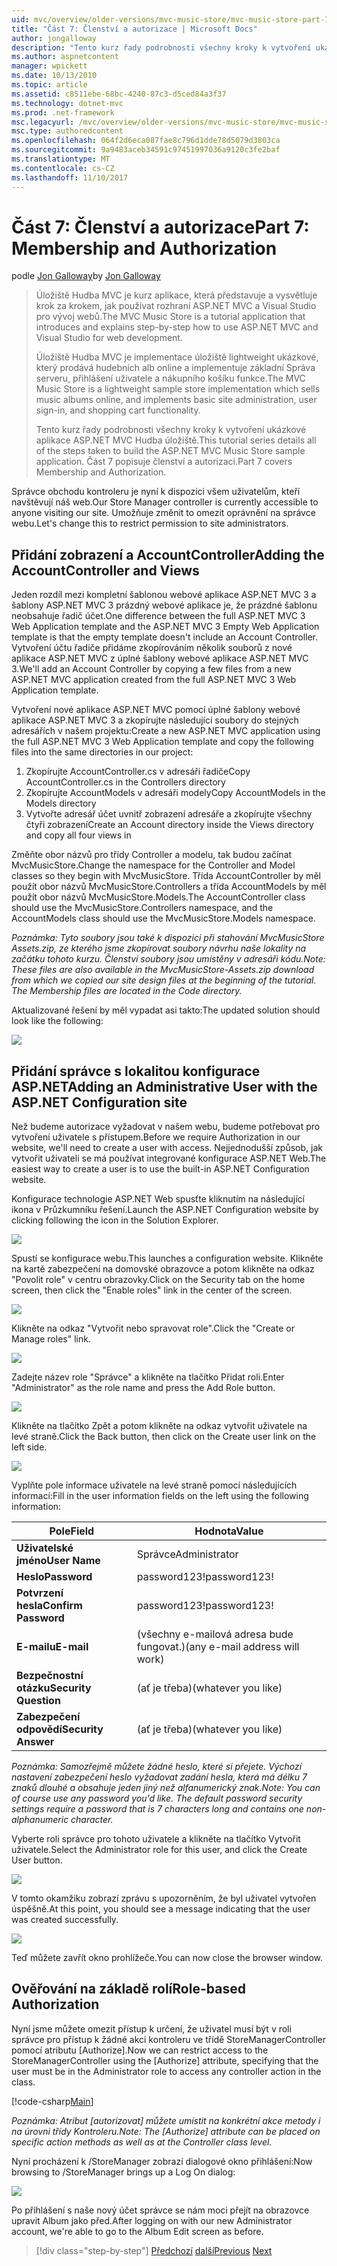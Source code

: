 ```yaml
---
uid: mvc/overview/older-versions/mvc-music-store/mvc-music-store-part-7
title: "Část 7: Členství a autorizace | Microsoft Docs"
author: jongalloway
description: "Tento kurz řady podrobnosti všechny kroky k vytvoření ukázkové aplikace ASP.NET MVC Hudba úložiště. Část 7 popisuje členství a autorizaci."
ms.author: aspnetcontent
manager: wpickett
ms.date: 10/13/2010
ms.topic: article
ms.assetid: c8511ebe-68bc-4240-87c3-d5ced84a3f37
ms.technology: dotnet-mvc
ms.prod: .net-framework
msc.legacyurl: /mvc/overview/older-versions/mvc-music-store/mvc-music-store-part-7
msc.type: authoredcontent
ms.openlocfilehash: 064f2d6eca087fae8c796d1dde78d5079d3803ca
ms.sourcegitcommit: 9a9483aceb34591c97451997036a9120c3fe2baf
ms.translationtype: MT
ms.contentlocale: cs-CZ
ms.lasthandoff: 11/10/2017
---
```

<a name="part-7-membership-and-authorization"></a><span data-ttu-id="5ea5c-104">Část 7: Členství a autorizace</span><span class="sxs-lookup"><span data-stu-id="5ea5c-104">Part 7: Membership and Authorization</span></span>
====================
<span data-ttu-id="5ea5c-105">podle [Jon Galloway](https://github.com/jongalloway)</span><span class="sxs-lookup"><span data-stu-id="5ea5c-105">by [Jon Galloway](https://github.com/jongalloway)</span></span>

> <span data-ttu-id="5ea5c-106">Úložiště Hudba MVC je kurz aplikace, která představuje a vysvětluje krok za krokem, jak používat rozhraní ASP.NET MVC a Visual Studio pro vývoj webů.</span><span class="sxs-lookup"><span data-stu-id="5ea5c-106">The MVC Music Store is a tutorial application that introduces and explains step-by-step how to use ASP.NET MVC and Visual Studio for web development.</span></span>  
>   
> <span data-ttu-id="5ea5c-107">Úložiště Hudba MVC je implementace úložiště lightweight ukázkové, který prodává hudebních alb online a implementuje základní Správa serveru, přihlášení uživatele a nákupního košíku funkce.</span><span class="sxs-lookup"><span data-stu-id="5ea5c-107">The MVC Music Store is a lightweight sample store implementation which sells music albums online, and implements basic site administration, user sign-in, and shopping cart functionality.</span></span>  
>   
> <span data-ttu-id="5ea5c-108">Tento kurz řady podrobnosti všechny kroky k vytvoření ukázkové aplikace ASP.NET MVC Hudba úložiště.</span><span class="sxs-lookup"><span data-stu-id="5ea5c-108">This tutorial series details all of the steps taken to build the ASP.NET MVC Music Store sample application.</span></span> <span data-ttu-id="5ea5c-109">Část 7 popisuje členství a autorizaci.</span><span class="sxs-lookup"><span data-stu-id="5ea5c-109">Part 7 covers Membership and Authorization.</span></span>


<span data-ttu-id="5ea5c-110">Správce obchodu kontroleru je nyní k dispozici všem uživatelům, kteří navštěvují náš web.</span><span class="sxs-lookup"><span data-stu-id="5ea5c-110">Our Store Manager controller is currently accessible to anyone visiting our site.</span></span> <span data-ttu-id="5ea5c-111">Umožňuje změnit to omezit oprávnění na správce webu.</span><span class="sxs-lookup"><span data-stu-id="5ea5c-111">Let's change this to restrict permission to site administrators.</span></span>

## <a name="adding-the-accountcontroller-and-views"></a><span data-ttu-id="5ea5c-112">Přidání zobrazení a AccountController</span><span class="sxs-lookup"><span data-stu-id="5ea5c-112">Adding the AccountController and Views</span></span>

<span data-ttu-id="5ea5c-113">Jeden rozdíl mezi kompletní šablonou webové aplikace ASP.NET MVC 3 a šablony ASP.NET MVC 3 prázdný webové aplikace je, že prázdné šablonu neobsahuje řadič účet.</span><span class="sxs-lookup"><span data-stu-id="5ea5c-113">One difference between the full ASP.NET MVC 3 Web Application template and the ASP.NET MVC 3 Empty Web Application template is that the empty template doesn't include an Account Controller.</span></span> <span data-ttu-id="5ea5c-114">Vytvoření účtu řadiče přidáme zkopírováním několik souborů z nové aplikace ASP.NET MVC z úplné šablony webové aplikace ASP.NET MVC 3.</span><span class="sxs-lookup"><span data-stu-id="5ea5c-114">We'll add an Account Controller by copying a few files from a new ASP.NET MVC application created from the full ASP.NET MVC 3 Web Application template.</span></span>

<span data-ttu-id="5ea5c-115">Vytvoření nové aplikace ASP.NET MVC pomocí úplné šablony webové aplikace ASP.NET MVC 3 a zkopírujte následující soubory do stejných adresářích v našem projektu:</span><span class="sxs-lookup"><span data-stu-id="5ea5c-115">Create a new ASP.NET MVC application using the full ASP.NET MVC 3 Web Application template and copy the following files into the same directories in our project:</span></span>

1. <span data-ttu-id="5ea5c-116">Zkopírujte AccountController.cs v adresáři řadiče</span><span class="sxs-lookup"><span data-stu-id="5ea5c-116">Copy AccountController.cs in the Controllers directory</span></span>
2. <span data-ttu-id="5ea5c-117">Zkopírujte AccountModels v adresáři modely</span><span class="sxs-lookup"><span data-stu-id="5ea5c-117">Copy AccountModels in the Models directory</span></span>
3. <span data-ttu-id="5ea5c-118">Vytvořte adresář účet uvnitř zobrazení adresáře a zkopírujte všechny čtyři zobrazení</span><span class="sxs-lookup"><span data-stu-id="5ea5c-118">Create an Account directory inside the Views directory and copy all four views in</span></span>

<span data-ttu-id="5ea5c-119">Změňte obor názvů pro třídy Controller a modelu, tak budou začínat MvcMusicStore.</span><span class="sxs-lookup"><span data-stu-id="5ea5c-119">Change the namespace for the Controller and Model classes so they begin with MvcMusicStore.</span></span> <span data-ttu-id="5ea5c-120">Třída AccountController by měl použít obor názvů MvcMusicStore.Controllers a třída AccountModels by měl použít obor názvů MvcMusicStore.Models.</span><span class="sxs-lookup"><span data-stu-id="5ea5c-120">The AccountController class should use the MvcMusicStore.Controllers namespace, and the AccountModels class should use the MvcMusicStore.Models namespace.</span></span>

<span data-ttu-id="5ea5c-121">*Poznámka: Tyto soubory jsou také k dispozici při stahování MvcMusicStore Assets.zip, ze kterého jsme zkopírovat soubory návrhu naše lokality na začátku tohoto kurzu. Členství soubory jsou umístěny v adresáři kódu.*</span><span class="sxs-lookup"><span data-stu-id="5ea5c-121">*Note: These files are also available in the MvcMusicStore-Assets.zip download from which we copied our site design files at the beginning of the tutorial. The Membership files are located in the Code directory.*</span></span>

<span data-ttu-id="5ea5c-122">Aktualizované řešení by měl vypadat asi takto:</span><span class="sxs-lookup"><span data-stu-id="5ea5c-122">The updated solution should look like the following:</span></span>

![](mvc-music-store-part-7/_static/image1.png)

## <a name="adding-an-administrative-user-with-the-aspnet-configuration-site"></a><span data-ttu-id="5ea5c-123">Přidání správce s lokalitou konfigurace ASP.NET</span><span class="sxs-lookup"><span data-stu-id="5ea5c-123">Adding an Administrative User with the ASP.NET Configuration site</span></span>

<span data-ttu-id="5ea5c-124">Než budeme autorizace vyžadovat v našem webu, budeme potřebovat pro vytvoření uživatele s přístupem.</span><span class="sxs-lookup"><span data-stu-id="5ea5c-124">Before we require Authorization in our website, we'll need to create a user with access.</span></span> <span data-ttu-id="5ea5c-125">Nejjednodušší způsob, jak vytvořit uživateli se má používat integrované konfigurace ASP.NET Web.</span><span class="sxs-lookup"><span data-stu-id="5ea5c-125">The easiest way to create a user is to use the built-in ASP.NET Configuration website.</span></span>

<span data-ttu-id="5ea5c-126">Konfigurace technologie ASP.NET Web spusťte kliknutím na následující ikona v Průzkumníku řešení.</span><span class="sxs-lookup"><span data-stu-id="5ea5c-126">Launch the ASP.NET Configuration website by clicking following the icon in the Solution Explorer.</span></span>

![](mvc-music-store-part-7/_static/image2.png)

<span data-ttu-id="5ea5c-127">Spustí se konfigurace webu.</span><span class="sxs-lookup"><span data-stu-id="5ea5c-127">This launches a configuration website.</span></span> <span data-ttu-id="5ea5c-128">Klikněte na kartě zabezpečení na domovské obrazovce a potom klikněte na odkaz "Povolit role" v centru obrazovky.</span><span class="sxs-lookup"><span data-stu-id="5ea5c-128">Click on the Security tab on the home screen, then click the "Enable roles" link in the center of the screen.</span></span>

![](mvc-music-store-part-7/_static/image3.png)

<span data-ttu-id="5ea5c-129">Klikněte na odkaz "Vytvořit nebo spravovat role".</span><span class="sxs-lookup"><span data-stu-id="5ea5c-129">Click the "Create or Manage roles" link.</span></span>

![](mvc-music-store-part-7/_static/image4.png)

<span data-ttu-id="5ea5c-130">Zadejte název role "Správce" a klikněte na tlačítko Přidat roli.</span><span class="sxs-lookup"><span data-stu-id="5ea5c-130">Enter "Administrator" as the role name and press the Add Role button.</span></span>

![](mvc-music-store-part-7/_static/image5.png)

<span data-ttu-id="5ea5c-131">Klikněte na tlačítko Zpět a potom klikněte na odkaz vytvořit uživatele na levé straně.</span><span class="sxs-lookup"><span data-stu-id="5ea5c-131">Click the Back button, then click on the Create user link on the left side.</span></span>

![](mvc-music-store-part-7/_static/image6.png)

<span data-ttu-id="5ea5c-132">Vyplňte pole informace uživatele na levé straně pomocí následujících informací:</span><span class="sxs-lookup"><span data-stu-id="5ea5c-132">Fill in the user information fields on the left using the following information:</span></span>

| <span data-ttu-id="5ea5c-133">**Pole**</span><span class="sxs-lookup"><span data-stu-id="5ea5c-133">**Field**</span></span> | <span data-ttu-id="5ea5c-134">**Hodnota**</span><span class="sxs-lookup"><span data-stu-id="5ea5c-134">**Value**</span></span> |
| --- | --- |
| <span data-ttu-id="5ea5c-135">**Uživatelské jméno**</span><span class="sxs-lookup"><span data-stu-id="5ea5c-135">**User Name**</span></span> | <span data-ttu-id="5ea5c-136">Správce</span><span class="sxs-lookup"><span data-stu-id="5ea5c-136">Administrator</span></span> |
| <span data-ttu-id="5ea5c-137">**Heslo**</span><span class="sxs-lookup"><span data-stu-id="5ea5c-137">**Password**</span></span> | <span data-ttu-id="5ea5c-138">password123!</span><span class="sxs-lookup"><span data-stu-id="5ea5c-138">password123!</span></span> |
| <span data-ttu-id="5ea5c-139">**Potvrzení hesla**</span><span class="sxs-lookup"><span data-stu-id="5ea5c-139">**Confirm Password**</span></span> | <span data-ttu-id="5ea5c-140">password123!</span><span class="sxs-lookup"><span data-stu-id="5ea5c-140">password123!</span></span> |
| <span data-ttu-id="5ea5c-141">**E-mailu**</span><span class="sxs-lookup"><span data-stu-id="5ea5c-141">**E-mail**</span></span> | <span data-ttu-id="5ea5c-142">(všechny e-mailová adresa bude fungovat.)</span><span class="sxs-lookup"><span data-stu-id="5ea5c-142">(any e-mail address will work)</span></span> |
| <span data-ttu-id="5ea5c-143">**Bezpečnostní otázku**</span><span class="sxs-lookup"><span data-stu-id="5ea5c-143">**Security Question**</span></span> | <span data-ttu-id="5ea5c-144">(ať je třeba)</span><span class="sxs-lookup"><span data-stu-id="5ea5c-144">(whatever you like)</span></span> |
| <span data-ttu-id="5ea5c-145">**Zabezpečení odpovědí**</span><span class="sxs-lookup"><span data-stu-id="5ea5c-145">**Security Answer**</span></span> | <span data-ttu-id="5ea5c-146">(ať je třeba)</span><span class="sxs-lookup"><span data-stu-id="5ea5c-146">(whatever you like)</span></span> |

<span data-ttu-id="5ea5c-147">*Poznámka: Samozřejmě můžete žádné heslo, které si přejete. Výchozí nastavení zabezpečení heslo vyžadovat zadání hesla, která má délku 7 znaků dlouhé a obsahuje jeden jiný než alfanumerický znak.*</span><span class="sxs-lookup"><span data-stu-id="5ea5c-147">*Note: You can of course use any password you'd like. The default password security settings require a password that is 7 characters long and contains one non-alphanumeric character.*</span></span>

<span data-ttu-id="5ea5c-148">Vyberte roli správce pro tohoto uživatele a klikněte na tlačítko Vytvořit uživatele.</span><span class="sxs-lookup"><span data-stu-id="5ea5c-148">Select the Administrator role for this user, and click the Create User button.</span></span>

![](mvc-music-store-part-7/_static/image7.png)

<span data-ttu-id="5ea5c-149">V tomto okamžiku zobrazí zprávu s upozorněním, že byl uživatel vytvořen úspěšně.</span><span class="sxs-lookup"><span data-stu-id="5ea5c-149">At this point, you should see a message indicating that the user was created successfully.</span></span>

![](mvc-music-store-part-7/_static/image8.png)

<span data-ttu-id="5ea5c-150">Teď můžete zavřít okno prohlížeče.</span><span class="sxs-lookup"><span data-stu-id="5ea5c-150">You can now close the browser window.</span></span>

## <a name="role-based-authorization"></a><span data-ttu-id="5ea5c-151">Ověřování na základě rolí</span><span class="sxs-lookup"><span data-stu-id="5ea5c-151">Role-based Authorization</span></span>

<span data-ttu-id="5ea5c-152">Nyní jsme můžete omezit přístup k určení, že uživatel musí být v roli správce pro přístup k žádné akci kontroleru ve třídě StoreManagerController pomocí atributu [Authorize].</span><span class="sxs-lookup"><span data-stu-id="5ea5c-152">Now we can restrict access to the StoreManagerController using the [Authorize] attribute, specifying that the user must be in the Administrator role to access any controller action in the class.</span></span>

[!code-csharp[Main](mvc-music-store-part-7/samples/sample1.cs)]

<span data-ttu-id="5ea5c-153">*Poznámka: Atribut [autorizovat] můžete umístit na konkrétní akce metody i na úrovni třídy Kontroleru.*</span><span class="sxs-lookup"><span data-stu-id="5ea5c-153">*Note: The [Authorize] attribute can be placed on specific action methods as well as at the Controller class level.*</span></span>

<span data-ttu-id="5ea5c-154">Nyní procházení k /StoreManager zobrazí dialogové okno přihlášení:</span><span class="sxs-lookup"><span data-stu-id="5ea5c-154">Now browsing to /StoreManager brings up a Log On dialog:</span></span>

![](mvc-music-store-part-7/_static/image9.png)

<span data-ttu-id="5ea5c-155">Po přihlášení s naše nový účet správce se nám moci přejít na obrazovce upravit Album jako před.</span><span class="sxs-lookup"><span data-stu-id="5ea5c-155">After logging on with our new Administrator account, we're able to go to the Album Edit screen as before.</span></span>

>[!div class="step-by-step"]
<span data-ttu-id="5ea5c-156">[Předchozí](mvc-music-store-part-6.md)
[další](mvc-music-store-part-8.md)</span><span class="sxs-lookup"><span data-stu-id="5ea5c-156">[Previous](mvc-music-store-part-6.md)
[Next](mvc-music-store-part-8.md)</span></span>
